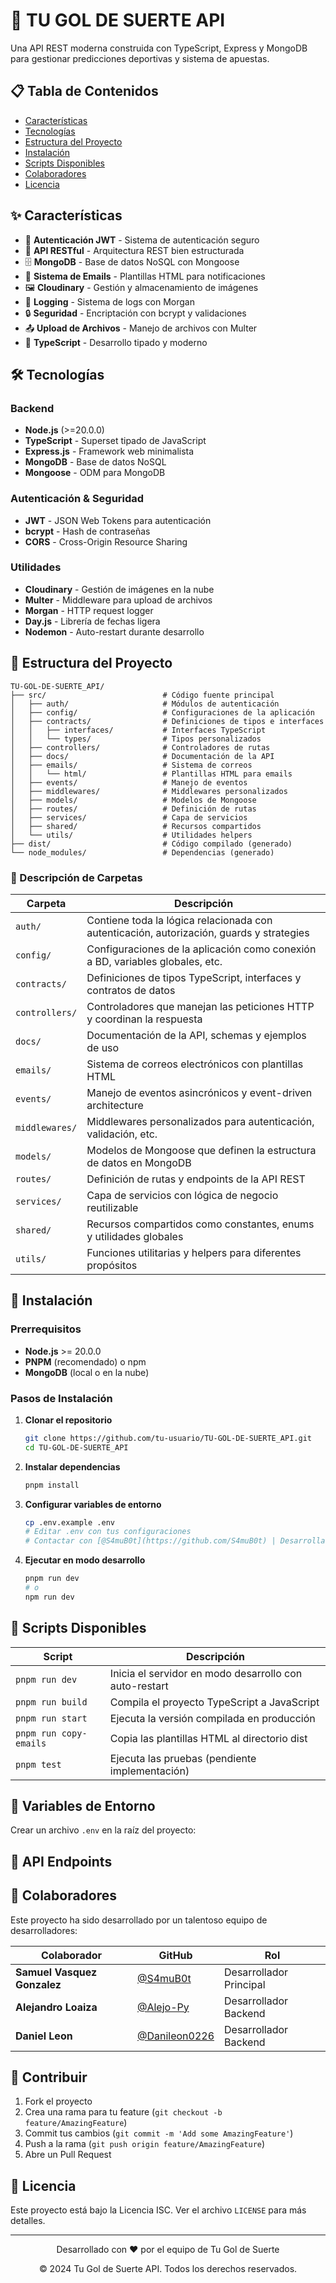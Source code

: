 # 🎯 TU GOL DE SUERTE API

Una API REST moderna construida con TypeScript, Express y MongoDB para gestionar predicciones deportivas y sistema de apuestas.

## 📋 Tabla de Contenidos

- [Características](#-características)
- [Tecnologías](#️-tecnologías)
- [Estructura del Proyecto](#-estructura-del-proyecto)
- [Instalación](#-instalación)
- [Scripts Disponibles](#-scripts-disponibles)
- [Colaboradores](#-colaboradores)
- [Licencia](#-licencia)

## ✨ Características

- 🔐 **Autenticación JWT** - Sistema de autenticación seguro
- 📱 **API RESTful** - Arquitectura REST bien estructurada
- 🗄️ **MongoDB** - Base de datos NoSQL con Mongoose
- 📧 **Sistema de Emails** - Plantillas HTML para notificaciones
- 🖼️ **Cloudinary** - Gestión y almacenamiento de imágenes
- 📝 **Logging** - Sistema de logs con Morgan
- 🔒 **Seguridad** - Encriptación con bcrypt y validaciones
- 📤 **Upload de Archivos** - Manejo de archivos con Multer
- 🚀 **TypeScript** - Desarrollo tipado y moderno

## 🛠️ Tecnologías

### Backend
- **Node.js** (>=20.0.0)
- **TypeScript** - Superset tipado de JavaScript
- **Express.js** - Framework web minimalista
- **MongoDB** - Base de datos NoSQL
- **Mongoose** - ODM para MongoDB

### Autenticación & Seguridad
- **JWT** - JSON Web Tokens para autenticación
- **bcrypt** - Hash de contraseñas
- **CORS** - Cross-Origin Resource Sharing

### Utilidades
- **Cloudinary** - Gestión de imágenes en la nube
- **Multer** - Middleware para upload de archivos
- **Morgan** - HTTP request logger
- **Day.js** - Librería de fechas ligera
- **Nodemon** - Auto-restart durante desarrollo

## 📁 Estructura del Proyecto

```
TU-GOL-DE-SUERTE_API/
├── src/                          # Código fuente principal
│   ├── auth/                     # Módulos de autenticación
│   ├── config/                   # Configuraciones de la aplicación
│   ├── contracts/                # Definiciones de tipos e interfaces
│   │   ├── interfaces/           # Interfaces TypeScript
│   │   └── types/                # Tipos personalizados
│   ├── controllers/              # Controladores de rutas
│   ├── docs/                     # Documentación de la API
│   ├── emails/                   # Sistema de correos
│   │   └── html/                 # Plantillas HTML para emails
│   ├── events/                   # Manejo de eventos
│   ├── middlewares/              # Middlewares personalizados
│   ├── models/                   # Modelos de Mongoose
│   ├── routes/                   # Definición de rutas
│   ├── services/                 # Capa de servicios
│   ├── shared/                   # Recursos compartidos
│   └── utils/                    # Utilidades helpers
├── dist/                         # Código compilado (generado)
└── node_modules/                 # Dependencias (generado)
```

### 📂 Descripción de Carpetas

| Carpeta | Descripción |
|---------|-------------|
| `auth/` | Contiene toda la lógica relacionada con autenticación, autorización, guards y strategies |
| `config/` | Configuraciones de la aplicación como conexión a BD, variables globales, etc. |
| `contracts/` | Definiciones de tipos TypeScript, interfaces y contratos de datos |
| `controllers/` | Controladores que manejan las peticiones HTTP y coordinan la respuesta |
| `docs/` | Documentación de la API, schemas y ejemplos de uso |
| `emails/` | Sistema de correos electrónicos con plantillas HTML |
| `events/` | Manejo de eventos asincrónicos y event-driven architecture |
| `middlewares/` | Middlewares personalizados para autenticación, validación, etc. |
| `models/` | Modelos de Mongoose que definen la estructura de datos en MongoDB |
| `routes/` | Definición de rutas y endpoints de la API REST |
| `services/` | Capa de servicios con lógica de negocio reutilizable |
| `shared/` | Recursos compartidos como constantes, enums y utilidades globales |
| `utils/` | Funciones utilitarias y helpers para diferentes propósitos |

## 🚀 Instalación

### Prerrequisitos

- **Node.js** >= 20.0.0
- **PNPM** (recomendado) o npm
- **MongoDB** (local o en la nube)

### Pasos de Instalación

1. **Clonar el repositorio**
   ```bash
   git clone https://github.com/tu-usuario/TU-GOL-DE-SUERTE_API.git
   cd TU-GOL-DE-SUERTE_API
   ```

2. **Instalar dependencias**
   ```bash
   pnpm install
   ```

3. **Configurar variables de entorno**
   ```bash
   cp .env.example .env
   # Editar .env con tus configuraciones
   # Contactar con [@S4muB0t](https://github.com/S4muB0t) | Desarrollador Principal
   ```

4. **Ejecutar en modo desarrollo**
   ```bash
   pnpm run dev
   # o
   npm run dev
   ```

## 📜 Scripts Disponibles

| Script | Descripción |
|--------|-------------|
| `pnpm run dev` | Inicia el servidor en modo desarrollo con auto-restart |
| `pnpm run build` | Compila el proyecto TypeScript a JavaScript |
| `pnpm run start` | Ejecuta la versión compilada en producción |
| `pnpm run copy-emails` | Copia las plantillas HTML al directorio dist |
| `pnpm test` | Ejecuta las pruebas (pendiente implementación) |

## 🔧 Variables de Entorno

Crear un archivo `.env` en la raíz del proyecto:

## 🔗 API Endpoints

## 👥 Colaboradores

Este proyecto ha sido desarrollado por un talentoso equipo de desarrolladores:

| Colaborador | GitHub | Rol |
|-------------|--------|-----|
| **Samuel Vasquez Gonzalez** | [@S4muB0t](https://github.com/S4muB0t) | Desarrollador Principal |
| **Alejandro Loaiza** | [@Alejo-Py](https://github.com/Alejo-Py) | Desarrollador Backend |
| **Daniel Leon** | [@Danileon0226](https://github.com/Danileon0226) | Desarrollador Backend |

## 🤝 Contribuir

1. Fork el proyecto
2. Crea una rama para tu feature (`git checkout -b feature/AmazingFeature`)
3. Commit tus cambios (`git commit -m 'Add some AmazingFeature'`)
4. Push a la rama (`git push origin feature/AmazingFeature`)
5. Abre un Pull Request

## 📄 Licencia

Este proyecto está bajo la Licencia ISC. Ver el archivo `LICENSE` para más detalles.

---

<div align="center">
  <p>Desarrollado con ❤️ por el equipo de Tu Gol de Suerte</p>
  <p>© 2024 Tu Gol de Suerte API. Todos los derechos reservados.</p>
</div>
